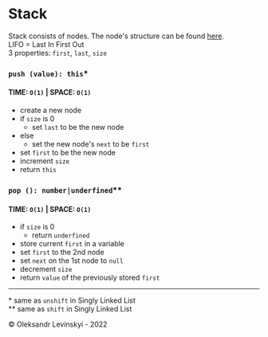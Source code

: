 # Stack
Stack consists of nodes. The node's structure can be found [here](singly-linked-list/Node.js).\
LIFO = Last In First Out\
3 properties: `first`, `last`, `size`

### `push (value): this`*
#### TIME: `O(1)` | SPACE: `O(1)`
* create a new node
* if `size` is 0
    * set `last` to be the new node
* else
    * set the new node's `next` to be `first`
* set `first` to be the new node
* increment `size`
* return `this`

### `pop (): number|underfined`**
#### TIME: `O(1)` | SPACE: `O(1)`
* if `size` is 0
    * return `underfined`
* store current `first` in a variable
* set `first` to the 2nd node
* set `next` on the 1st node to `null`
* decrement `size`
* return `value` of the previously stored `first`

---

&ast; same as `unshift` in Singly Linked List\
&ast;&ast; same as `shift` in Singly Linked List
  
&copy; Oleksandr Levinskyi - 2022
